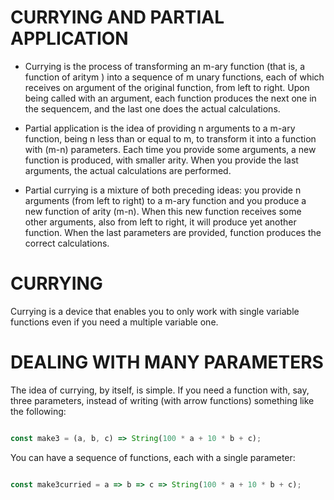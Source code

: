 CURRYING AND PARTIAL APPLICATION
======

* Currying is the process of transforming an m-ary function (that is, a function of aritym ) into a sequence of m unary functions, each of which receives on argument of
the original function, from left to right. Upon being called with an argument, each
function produces the next one in the sequencem, and the last one does the actual
calculations.

* Partial application is the idea of providing n arguments to a m-ary function,
being n less than or equal to m, to transform it into a function with (m-n)
parameters. Each time you provide some arguments, a new function is produced, with 
smaller arity. When you provide the last arguments, the actual calculations are performed.

* Partial currying is a mixture of both preceding ideas: you provide n arguments
(from left to right) to a m-ary function and you produce a new function of arity
(m-n). When this new function receives some other arguments, also from left to right,
it will produce yet another function. When the last parameters are provided, function
produces the correct calculations.

CURRYING
======

Currying is a device that enables you to only work with single variable functions
even if you need a multiple variable one.

DEALING WITH MANY PARAMETERS
======

The idea of currying, by itself, is simple. If you need a function with, say, three
parameters, instead of writing (with arrow functions) something like the following:

```javascript

const make3 = (a, b, c) => String(100 * a + 10 * b + c);

```

You can have a sequence of functions, each with a single parameter:


```javascript

const make3curried = a => b => c => String(100 * a + 10 * b + c);

```


